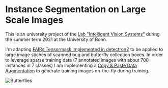 # Instance Segmentation on Large Scale Images

This is an university project of the [Lab "Intelligent Vision Systems"](http://vsteinhage.github.io/HTML/pg.html) during the summer term 2021 at the University of Bonn.

I'm adapting
[FAIRs Tensormask implemented in detectron2](https://github.com/facebookresearch/detectron2/tree/master/projects/TensorMask)
to be applied to large image stiches of scanned bug and butterfly collection boxes. In order to leverage sparse training data (7 annotated images with about 700 instances in 7 classes) I am implementing a [Copy & Paste Data Augmentation](https://arxiv.org/abs/2012.07177) to generate training images on-the-fly during training.



![Butterflies](http://vsteinhage.github.io/Images/Labs/Butterflies.jpg)
